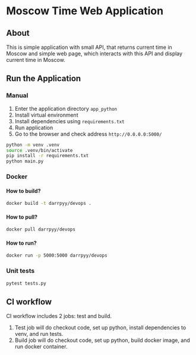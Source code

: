 # Moscow Time Web Application

## About

This is simple application with small API,
that returns current time in Moscow and simple web page,
which interacts with this API and display current time in Moscow.

## Run the Application

### Manual

1. Enter the application directory `app_python`
2. Install virtual environment
3. Install dependencies using `requirements.txt`
4. Run application
5. Go to the browser and check address `http://0.0.0.0:5000/`

```bash
python -m venv .venv
source .venv/bin/activate
pip install -r requirements.txt
python main.py
```

### Docker

#### How to build?

```bash
docker build -t darrpyy/devops .
```

#### How to pull?

```bash
docker pull darrpyy/devops
```

#### How to run?

```bash
docker run -p 5000:5000 darrpyy/devops
```

### Unit tests

```bash
pytest tests.py
```

## CI workflow

CI workflow includes 2 jobs: test and build.
1. Test job will do checkout code, set up python, install dependencies to venv, and
run tests.
2. Build job will do checkout code, set up python, build docker image,
and run docker container.

